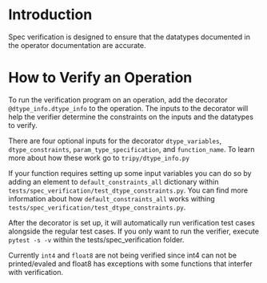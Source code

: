 # Introduction

Spec verification is designed to ensure that the datatypes documented in the operator documentation are accurate.

# How to Verify an Operation

To run the verification program on an operation, add the decorator `@dtype_info.dtype_info` to the operation. The inputs to the decorator will help the verifier determine the constraints on the inputs and the datatypes to verify.

There are four optional inputs for the decorator `dtype_variables`, `dtype_constraints`, `param_type_specification`, and `function_name`. To learn more about how these work go to `tripy/dtype_info.py`

If your function requires setting up some input variables you can do so by adding an element to `default_constraints_all` dictionary within `tests/spec_verification/test_dtype_constraints.py`. You can find more information about how `default_constraints_all` works withing `tests/spec_verification/test_dtype_constraints.py`.

After the decorator is set up, it will automatically run verification test cases alongside the regular test cases. If you only want to run the verifier, execute `pytest -s -v` within the tests/spec_verification folder.

Currently `int4` and `float8` are not being verified since int4 can not be printed/evaled and float8 has exceptions with some functions that interfer with verification.
